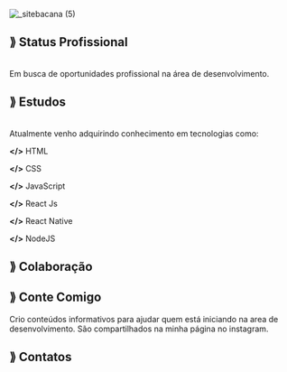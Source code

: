 ![_sitebacana (5)](https://user-images.githubusercontent.com/36510291/89354641-beeb9900-d68f-11ea-8771-ae5baea83d6c.png)


<h2>⟫ Status Profissional</h2>
<br> Em busca de oportunidades profissional na área de desenvolvimento.</br>
 
 
<h2>⟫ Estudos</h2>
<br> Atualmente venho adquirindo conhecimento em tecnologias como:

<b></></b>
HTML

<b></></b>
CSS

<b></></b>
JavaScript</br>

<b></></b>
React Js

<b></></b>
React Native

<b></></b>
NodeJS


<h2>⟫ Colaboração</h2>



<h2>⟫ Conte Comigo</h2>
Crio conteúdos informativos para ajudar quem está iniciando na area de
desenvolvimento. São compartilhados na minha página no instagram.


<h2>⟫ Contatos</h2>





